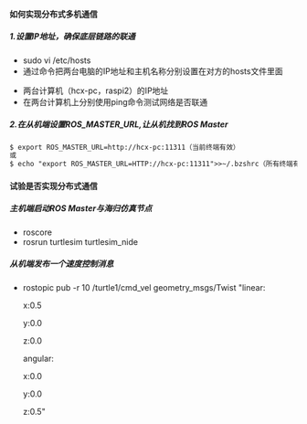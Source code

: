 #### 如何实现分布式多机通信

##### 1.设置IP地址，确保底层链路的联通

- sudo vi /etc/hosts 
- 通过命令把两台电脑的IP地址和主机名称分别设置在对方的hosts文件里面

* 两台计算机（hcx-pc，raspi2）的IP地址
* 在两台计算机上分别使用ping命令测试网络是否联通

##### 2.在从机端设置ROS_MASTER_URL,让从机找到ROS Master

```txt
$ export ROS_MASTER_URL=http://hcx-pc:11311（当前终端有效）
或
$ echo "export ROS_MASTER_URL=HTTP://hcx-pc:11311">>~/.bzshrc（所有终端有效）
```





#### 试验是否实现分布式通信

##### 主机端启动ROS Master与海归仿真节点

- roscore
- rosrun turtlesim turtlesim_nide





##### 从机端发布一个速度控制消息

- rostopic pub -r 10 /turtle1/cmd_vel geometry_msgs/Twist "linear:

  x:0.5

  y:0.0

  z:0.0

  angular:

  x:0.0

  y:0.0

  z:0.5"